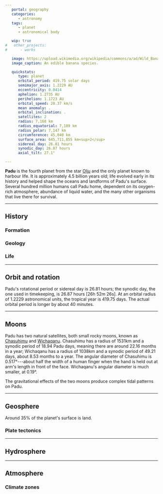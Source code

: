 ```yaml
---
   portal: geography
   categories:
      - astronomy
   tags:
      - planet
      - astronomical body

   wip: true
#   other_projects:
#      - works

   image: https://upload.wikimedia.org/wikipedia/commons/a/ad/Wild_Banana_%28Musa_campestris%29_inflorescence_%2815549388566%29.jpg
   image_caption: An edible banana species.

   quickstats:
      type: planet
      orbital_period: 419.75 solar days
      semimajor_axis: 1.2229 AU
      eccentricity: 0.0414
      aphelion: 1.2735 AU
      perihelion: 1.1723 AU
      orbital_speed: 28.37 km/s
      mean anomaly: .
      orbital_inclination: .
      satellites: 2
      radius: 7,168 km
      radius_equatorial: 7,189 km
      radius_polar: 7,147 km
      circumference: 45,040 km
      surface_area: 645,711,855 km<sup>2</sup>
      sidereal_day: 26.81 hours
      synodic_day: 26.87 hours
      axial_tilt: 27.1°

---
```


**Padu** is the fourth planet from the star [Olju](/wiki/olju) and the only planet known to harbour life. It is approximately 4.5 billion years old; life evolved early in its history and helped shape the oceans and landforms of Padu's surface. Several hundred million humans call Padu home, dependent on its oxygen-rich atmosphere, abundance of liquid water, and the many other organisms that live there for survival.

---

## History

### Formation
### Geology
### Life

---

## Orbit and rotation

Padu's rotational period or sidereal day is 26.81 hours; the synodic day, the one used in timekeeping, is 26.87 hours [26h 52m 26s]. At an orbital radius of 1.2229 astronomical units, the tropical year is 419.75 days. The actual orbital period is longer by about 40 minutes.

---

## Moons

Padu has two natural satellites, both small rocky moons, known as [Chasuhimu]() and [Wichaqanu](). Chasuhimu has a radius of 1531km and a synodic period of 18.94 Padu days, meaning there are around 22.16 months in a year; Wichaqanu has a radius of 1038km and a synodic period of 49.21 days, about 8.53 months to a year. The angular diameter of Chasuhimu is 0.517°---about half the width of a human finger when the hand is held out at arm's length in front of the face. Wichaqanu's angular diameter is much smaller, at 0.19°.

The gravitational effects of the two moons produce complex tidal patterns on Padu.

---

## Geosphere

Around 35% of the planet's surface is land.

### Plate tectonics

---

## Hydrosphere

---

## Atmosphere

### Climate zones
